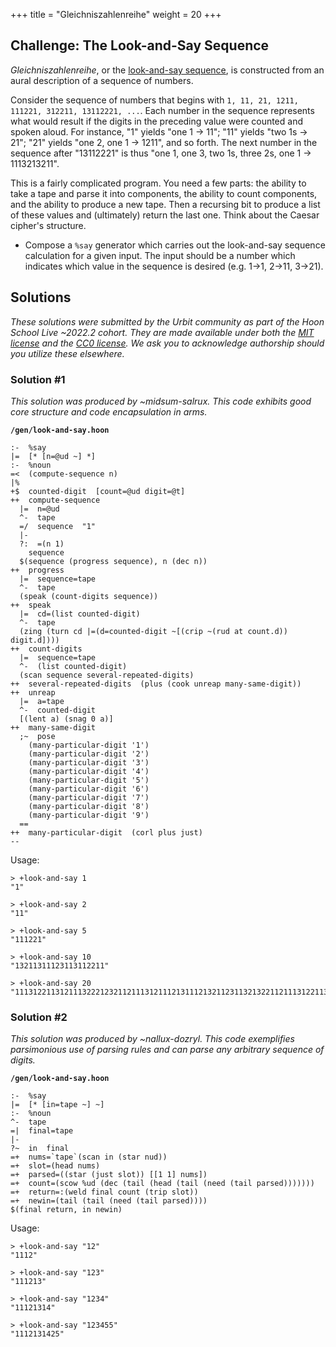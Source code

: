 +++
title = "Gleichniszahlenreihe"
weight = 20
+++

## Challenge: The Look-and-Say Sequence

_Gleichniszahlenreihe_, or the [look-and-say sequence](https://en.wikipedia.org/wiki/Look-and-say_sequence), is constructed from an aural description of a sequence of numbers.

Consider the sequence of numbers that begins with `1, 11, 21, 1211, 111221, 312211, 13112221, ...`.  Each number in the sequence represents what would result if the digits in the preceding value were counted and spoken aloud.  For instance, "1" yields "one 1 → 11"; "11" yields "two 1s → 21"; "21" yields "one 2, one 1 → 1211", and so forth.  The next number in the sequence after "13112221" is thus "one 1, one 3, two 1s, three 2s, one 1 → 1113213211".

This is a fairly complicated program.  You need a few parts:  the ability to take a tape and parse it into components, the ability to count components, and the ability to produce a new tape.  Then a recursing bit to produce a list of these values and (ultimately) return the last one.  Think about the Caesar cipher's structure.

- Compose a `%say` generator which carries out the look-and-say sequence calculation for a given input.  The input should be a number which indicates which value in the sequence is desired (e.g. 1→1, 2→11, 3→21).

## Solutions

_These solutions were submitted by the Urbit community as part of the Hoon School Live ~2022.2 cohort.  They are made available under both the [MIT license](https://mit-license.org/) and the [CC0 license](https://creativecommons.org/share-your-work/public-domain/cc0).  We ask you to acknowledge authorship should you utilize these elsewhere._

### Solution #1

_This solution was produced by ~midsum-salrux.  This code exhibits good core structure and code encapsulation in arms._

**`/gen/look-and-say.hoon`**

```hoon
:-  %say
|=  [* [n=@ud ~] *]
:-  %noun
=<  (compute-sequence n)
|%
+$  counted-digit  [count=@ud digit=@t]
++  compute-sequence
  |=  n=@ud
  ^-  tape
  =/  sequence  "1"
  |-
  ?:  =(n 1)
    sequence
  $(sequence (progress sequence), n (dec n))
++  progress
  |=  sequence=tape
  ^-  tape
  (speak (count-digits sequence))
++  speak
  |=  cd=(list counted-digit)
  ^-  tape
  (zing (turn cd |=(d=counted-digit ~[(crip ~(rud at count.d)) digit.d])))
++  count-digits
  |=  sequence=tape
  ^-  (list counted-digit)
  (scan sequence several-repeated-digits)
++  several-repeated-digits  (plus (cook unreap many-same-digit))
++  unreap
  |=  a=tape
  ^-  counted-digit
  [(lent a) (snag 0 a)]
++  many-same-digit
  ;~  pose
    (many-particular-digit '1')
    (many-particular-digit '2')
    (many-particular-digit '3')
    (many-particular-digit '4')
    (many-particular-digit '5')
    (many-particular-digit '6')
    (many-particular-digit '7')
    (many-particular-digit '8')
    (many-particular-digit '9')
  ==
++  many-particular-digit  (corl plus just)
--
```


Usage:

```hoon
> +look-and-say 1
"1"

> +look-and-say 2
"11"

> +look-and-say 5
"111221"

> +look-and-say 10
"13211311123113112211"

> +look-and-say 20
"11131221131211132221232112111312111213111213211231132132211211131221131211221321123113213221123113112221131112311332211211131221131211132211121312211231131112311211232221121321132132211331121321231231121113112221121321133112132112312321123113112221121113122113121113123112112322111213211322211312113211"
```


### Solution #2

_This solution was produced by ~nallux-dozryl.  This code exemplifies parsimonious use of parsing rules and can parse any arbitrary sequence of digits._

**`/gen/look-and-say.hoon`**

```hoon
:-  %say
|=  [* [in=tape ~] ~]
:-  %noun
^-  tape
=|  final=tape
|-
?~  in  final
=+  nums=`tape`(scan in (star nud))
=+  slot=(head nums)
=+  parsed=((star (just slot)) [[1 1] nums])
=+  count=(scow %ud (dec (tail (head (tail (need (tail parsed)))))))
=+  return=:(weld final count (trip slot))
=+  newin=(tail (tail (need (tail parsed))))
$(final return, in newin)
```

Usage:

```hoon
> +look-and-say "12"
"1112"

> +look-and-say "123"
"111213"

> +look-and-say "1234"
"11121314"

> +look-and-say "123455"
"1112131425"
```

